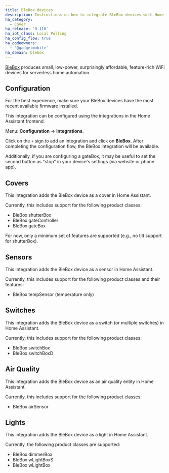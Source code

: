 ```yaml
---
title: BleBox devices
description: Instructions on how to integrate BleBox devices with Home Assistant.
ha_category:
  - Cover
ha_release: '0.110'
ha_iot_class: Local Polling
ha_config_flow: true
ha_codeowners:
  - '@gadgetmobile'
ha_domain: blebox
---
```


[BleBox](https://blebox.eu/?lang=en) produces small, low-power, surprisingly affordable, feature-rich WiFi devices for serverless home automation.

## Configuration

For the best experience, make sure your BleBox devices have the most recent available firmware installed.

This integration can be configured using the integrations in the
Home Assistant frontend.

Menu: **Configuration** -> **Integrations**.

Click on the `+` sign to add an integration and click on **BleBox**.
After completing the configuration flow, the BleBox
integration will be available.

Additionally, if you are configuring a gateBox, it may be useful to set the second button as "stop" in your device's settings (via website or phone app).

## Covers

This integration adds the BleBox device as a cover in Home Assistant.

Currently, this includes support for the following product classes:

- BleBox shutterBox
- BleBox gateController
- BleBox gateBox

For now, only a minimum set of features are supported (e.g., no tilt support for shutterBox).

## Sensors

This integration adds the BleBox device as a sensor in Home Assistant.

Currently, this includes support for the following product classes and their features:

- BleBox tempSensor (temperature only)

## Switches

This integration adds the BleBox device as a switch (or multiple switches) in Home Assistant.

Currently, this includes support for the following product classes:

- BleBox switchBox
- BleBox switchBoxD

## Air Quality

This integration adds the BleBox device as an air quality entity in Home Assistant.

Currently, this includes support for the following product classes:

- BleBox airSensor

## Lights

This integration adds the BleBox device as a light in Home Assistant.

Currently, the following product classes are supported:

- BleBox dimmerBox
- BleBox wLightBoxS
- BleBox wLightBox